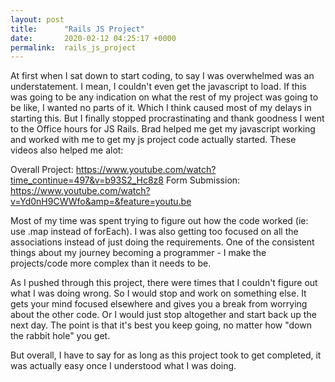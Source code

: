 ```yaml
---
layout: post
title:      "Rails JS Project"
date:       2020-02-12 04:25:17 +0000
permalink:  rails_js_project
---
```



At first when I sat down to start coding, to say I was overwhelmed was an understatement. I mean, I couldn't even get the javascript to load. If this was going to be any indication on what the rest of my project was going to be like, I wanted no parts of it. Which I think caused most of my delays in starting this. But I finally stopped procrastinating and thank goodness I went to the Office hours for JS Rails. Brad helped me get my javascript working and worked with me to get my js project code actually started. These videos also helped me alot:

Overall Project: https://www.youtube.com/watch?time_continue=497&v=b93S2_Hc8z8 Form Submission: https://www.youtube.com/watch?v=Yd0nH9CWWfo&amp=&feature=youtu.be

Most of my time was spent trying to figure out how the code worked (ie: use .map instead of forEach). I was also getting too focused on all the associations instead of just doing the requirements. One of the consistent things about my journey becoming a programmer - I make the projects/code more complex than it needs to be.

As I pushed through this project, there were times that I couldn't figure out what I was doing wrong. So I would stop and work on something else. It gets your mind focused elsewhere and gives you a break from worrying about the other code. Or I would just stop altogether and start back up the next day. The point is that it's best you keep going, no matter how "down the rabbit hole" you get.

But overall, I have to say for as long as this project took to get completed, it was actually easy once I understood what I was doing.
